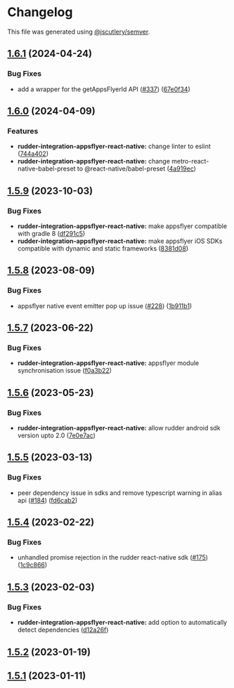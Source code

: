 # Changelog

This file was generated using [@jscutlery/semver](https://github.com/jscutlery/semver).

## [1.6.1](https://github.com/rudderlabs/rudder-sdk-react-native/compare/rudder-integration-appsflyer-react-native@1.6.0...rudder-integration-appsflyer-react-native@1.6.1) (2024-04-24)


### Bug Fixes

* add a wrapper for the getAppsFlyerId API ([#337](https://github.com/rudderlabs/rudder-sdk-react-native/issues/337)) ([67e0f34](https://github.com/rudderlabs/rudder-sdk-react-native/commit/67e0f3495cb74051e3a0834214ea29528530d702))

## [1.6.0](https://github.com/rudderlabs/rudder-sdk-react-native/compare/rudder-integration-appsflyer-react-native@1.5.9...rudder-integration-appsflyer-react-native@1.6.0) (2024-04-09)


### Features

* **rudder-integration-appsflyer-react-native:** change linter to eslint ([744a402](https://github.com/rudderlabs/rudder-sdk-react-native/commit/744a40228cd95745dbe7066a882cdd152626f5e9))
* **rudder-integration-appsflyer-react-native:** change metro-react-native-babel-preset to @react-native/babel-preset ([4a919ec](https://github.com/rudderlabs/rudder-sdk-react-native/commit/4a919ec4acc3226a85109d91155acf07f28282a2))

## [1.5.9](https://github.com/rudderlabs/rudder-sdk-react-native/compare/rudder-integration-appsflyer-react-native@1.5.8...rudder-integration-appsflyer-react-native@1.5.9) (2023-10-03)


### Bug Fixes

* **rudder-integration-appsflyer-react-native:** make appsflyer compatible with gradle 8 ([df291c5](https://github.com/rudderlabs/rudder-sdk-react-native/commit/df291c581d2e77db1624aa460fb801e1198896c9))
* **rudder-integration-appsflyer-react-native:** make appsflyer iOS SDKs compatible with dynamic and static frameworks ([8381d08](https://github.com/rudderlabs/rudder-sdk-react-native/commit/8381d0864bc7c4272d769ea8f705b84f212a2a96))

## [1.5.8](https://github.com/rudderlabs/rudder-sdk-react-native/compare/rudder-integration-appsflyer-react-native@1.5.7...rudder-integration-appsflyer-react-native@1.5.8) (2023-08-09)


### Bug Fixes

* appsflyer native event emitter pop up issue ([#228](https://github.com/rudderlabs/rudder-sdk-react-native/issues/228)) ([1b911b1](https://github.com/rudderlabs/rudder-sdk-react-native/commit/1b911b1b66ed76c3c53d9fd8638d755d9b8a3113))

## [1.5.7](https://github.com/rudderlabs/rudder-sdk-react-native/compare/rudder-integration-appsflyer-react-native@1.5.6...rudder-integration-appsflyer-react-native@1.5.7) (2023-06-22)


### Bug Fixes

* **rudder-integration-appsflyer-react-native:** appsflyer module synchronisation issue ([f0a3b22](https://github.com/rudderlabs/rudder-sdk-react-native/commit/f0a3b22130615d92c3dcec9c82c0417e10b32b71))

## [1.5.6](https://github.com/rudderlabs/rudder-sdk-react-native/compare/rudder-integration-appsflyer-react-native@1.5.5...rudder-integration-appsflyer-react-native@1.5.6) (2023-05-23)


### Bug Fixes

* **rudder-integration-appsflyer-react-native:** allow rudder android sdk version upto 2.0 ([7e0e7ac](https://github.com/rudderlabs/rudder-sdk-react-native/commit/7e0e7ac50ab9adbe3ecb4d819a6fcfc8a459733f))

## [1.5.5](https://github.com/rudderlabs/rudder-sdk-react-native/compare/rudder-integration-appsflyer-react-native@1.5.4...rudder-integration-appsflyer-react-native@1.5.5) (2023-03-13)


### Bug Fixes

* peer dependency issue in sdks and remove typescript warning in alias api ([#184](https://github.com/rudderlabs/rudder-sdk-react-native/issues/184)) ([fd6cab2](https://github.com/rudderlabs/rudder-sdk-react-native/commit/fd6cab262d1cba21dfd7129caa1a53d614cb7783))

## [1.5.4](https://github.com/rudderlabs/rudder-sdk-react-native/compare/rudder-integration-appsflyer-react-native@1.5.3...rudder-integration-appsflyer-react-native@1.5.4) (2023-02-22)


### Bug Fixes

* unhandled promise rejection in the rudder react-native sdk ([#175](https://github.com/rudderlabs/rudder-sdk-react-native/issues/175)) ([1c9c866](https://github.com/rudderlabs/rudder-sdk-react-native/commit/1c9c866dfd59ef751075ccbcbece36efd891d50b))

## [1.5.3](https://github.com/rudderlabs/rudder-sdk-react-native/compare/rudder-integration-appsflyer-react-native@1.5.2...rudder-integration-appsflyer-react-native@1.5.3) (2023-02-03)


### Bug Fixes

* **rudder-integration-appsflyer-react-native:** add option to automatically detect dependencies ([d12a26f](https://github.com/rudderlabs/rudder-sdk-react-native/commit/d12a26fb34361dd53b79600554242f8efc70b041))

## [1.5.2](https://github.com/rudderlabs/rudder-sdk-react-native/compare/rudder-integration-appsflyer-react-native@1.5.1...rudder-integration-appsflyer-react-native@1.5.2) (2023-01-19)

## [1.5.1](https://github.com/rudderlabs/rudder-sdk-react-native/compare/rudder-integration-appsflyer-react-native-1.5.0...rudder-integration-appsflyer-react-native-1.5.1) (2023-01-11)
